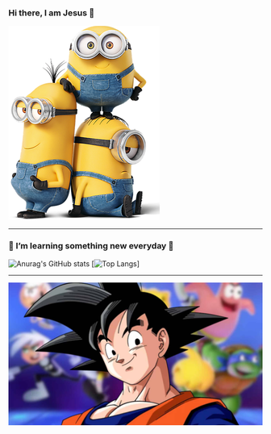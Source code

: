 ### Hi there, I am Jesus 👋


![Image text](https://github.com/VallecillaJesus/VallecillaJesus/blob/main/yes.jpg)


___________________________________________________________________________________________
### 🌱 I’m learning something new everyday 🙂

![Anurag's GitHub stats](https://github-readme-stats.vercel.app/api?username=vallecillajesus&hide=contribs,prs,issues&show_icons=true&theme=radical)
[![Top Langs](https://github-readme-stats.vercel.app/api/top-langs/?username=vallecillajesus&theme=radicals&show_icons=true)]
___________________________________________________________________________________________
![Image text](https://github.com/VallecillaJesus/VallecillaJesus/blob/main/goku.jpg)

<!--
**VallecillaJesus/VallecillaJesus** is a ✨ _special_ ✨ repository because its `README.md` (this file) appears on your GitHub profile.
Here are some ideas to get you started:
- 🔭 I’m currently working on ...
- 🌱 I’m currently learning ...
- 👯 I’m looking to collaborate on ...
- 🤔 I’m looking for help with ...
- 💬 Ask me about ...
- 📫 How to reach me: ...
- 😄 Pronouns: ...
- ⚡ Fun fact: ...
-->



